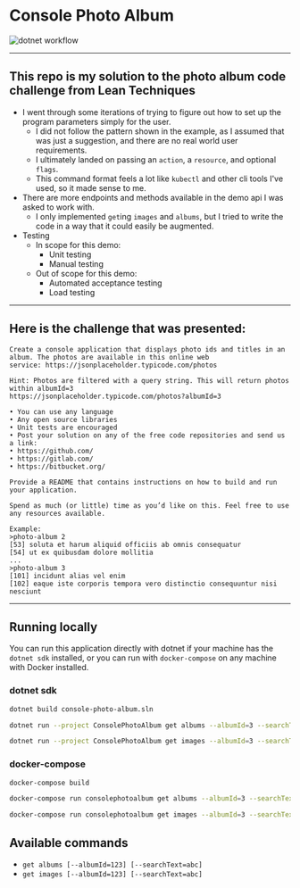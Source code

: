 # Console Photo Album

![dotnet workflow](https://github.com/lounsbrough/console-photo-album/actions/workflows/dotnet.yml/badge.svg)

---
## This repo is my solution to the photo album code challenge from Lean Techniques

- I went through some iterations of trying to figure out how to set up the program parameters simply for the user.
  - I did not follow the pattern shown in the example, as I assumed that was just a suggestion, and there are no real world user requirements.
  - I ultimately landed on passing an `action`, a `resource`, and optional `flags`.
  - This command format feels a lot like `kubectl` and other cli tools I've used, so it made sense to me.
- There are more endpoints and methods available in the demo api I was asked to work with.
  - I only implemented `get`ing `images` and `albums`, but I tried to write the code in a way that it could easily be augmented.
- Testing
  - In scope for this demo:
    - Unit testing
    - Manual testing
  - Out of scope for this demo:
    - Automated acceptance testing
    - Load testing

---
## Here is the challenge that was presented:

```
Create a console application that displays photo ids and titles in an album. The photos are available in this online web
service: https://jsonplaceholder.typicode.com/photos

Hint: Photos are filtered with a query string. This will return photos within albumId=3
https://jsonplaceholder.typicode.com/photos?albumId=3

• You can use any language
• Any open source libraries
• Unit tests are encouraged
• Post your solution on any of the free code repositories and send us a link:
• https://github.com/
• https://gitlab.com/
• https://bitbucket.org/

Provide a README that contains instructions on how to build and run your application.

Spend as much (or little) time as you’d like on this. Feel free to use any resources available.

Example:
>photo-album 2
[53] soluta et harum aliquid officiis ab omnis consequatur
[54] ut ex quibusdam dolore mollitia
...
>photo-album 3
[101] incidunt alias vel enim
[102] eaque iste corporis tempora vero distinctio consequuntur nisi nesciunt
```

---
## Running locally

You can run this application directly with dotnet if your machine has the `dotnet sdk` installed, or you can run with `docker-compose` on any machine with Docker installed.

### dotnet sdk
  ```sh
  dotnet build console-photo-album.sln
  ```
  ```sh
  dotnet run --project ConsolePhotoAlbum get albums --albumId=3 --searchText=laborum
  ```
  ```sh
  dotnet run --project ConsolePhotoAlbum get images --albumId=3 --searchText=laborum
  ```

### docker-compose
  ```sh
  docker-compose build
  ```
  ```sh
  docker-compose run consolephotoalbum get albums --albumId=3 --searchText=laborum
  ```
  ```sh
  docker-compose run consolephotoalbum get images --albumId=3 --searchText=laborum
  ```

## Available commands
- `get albums [--albumId=123] [--searchText=abc]`
- `get images [--albumId=123] [--searchText=abc]`
